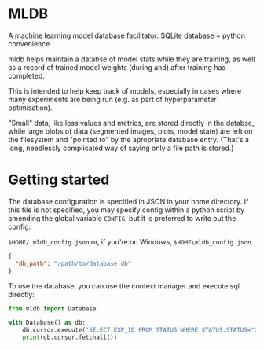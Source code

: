 # MLDB

A machine learning model database facilitator: SQLite database + python convenience.

mldb helps maintain a databse of model stats while they are training, as well as a record of trained model weights (during and) after training has completed.

This is intended to help keep track of models, especially in cases where many experiments are being run (e.g. as part of hyperparameter optimisation).

"Small" data, like loss values and metrics, are stored directly in the databse, while large blobs of data (segmented images, plots, model state) are left on the filesystem and "pointed to" by the apropriate database entry. (That's a long, needlessly complicated way of saying only a file path is stored.)

# Getting started

The database configuration is specified in JSON in your home directory. If this file is not specified, you may specify config within a python script by amending the global variable `CONFIG`, but it is preferred to write out the config:

`$HOME/.mldb_config.json` or, if you're on Windows, `$HOME\mldb_config.json`
```json
{
  "db_path": "/path/to/database.db"
}
```

To use the database, you can use the context manager and execute sql directly:
```python
from mldb import Database

with Database() as db:
    db.cursor.execute('SELECT EXP_ID FROM STATUS WHERE STATUS.STATUS="COMPLETE";')
    print(db.cursor.fetchall())
```